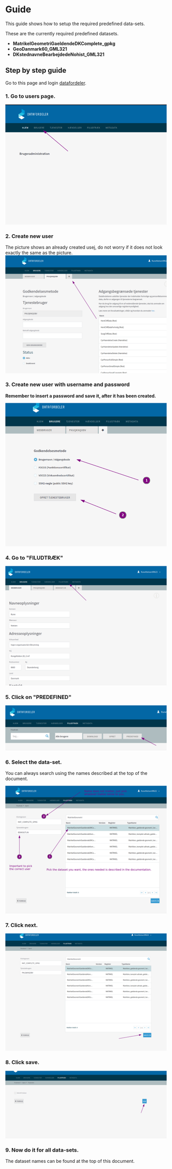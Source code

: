 # Guide

This guide shows how to setup the required predefined data-sets.

These are the currently required predefined datasets.

* __MatrikelGeometriGaeldendeDKComplete_gpkg__
* __GeoDanmark60_GML321__
* __DKstednavneBearbejdedeNohist_GML321__

## Step by step guide

Go to this page and login [datafordeler](https://selfservice.datafordeler.dk/home).

### 1. Go to users page.

![Go to users page.](/docs/0_go_to_users.png)

### 2. Create new user

The picture shows an already created usej, do not worry if it does not look exactly the same as the picture.
![Create new user.](/docs/1_new_user.png)

### 3. Create new user with username and password

__Remember to insert a password and save it, after it has been created.__

![Create user.](/docs/2_create_user.png)

### 4. Go to "FILUDTRÆK"

![Go to file download.](/docs/3_go_to_file_download.png)

### 5. Click on "PREDEFINED"

![Click on predefined.](/docs/4_click_on_predefined.png)

### 6. Select the data-set.

You can always search using the names described at the top of the document.

![Create user.](/docs/5_select_predefined.png)

### 7. Click next.

![Click next.](/docs/6_click_next.png)

### 8. Click save.

![Save.](/docs/7_save.png)

### 9. Now do it for all data-sets.

The dataset names can be found at the top of this document.
